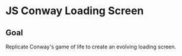 # JS Conway Loading Screen

## Goal

Replicate Conway's game of life to create an evolving loading screen.
